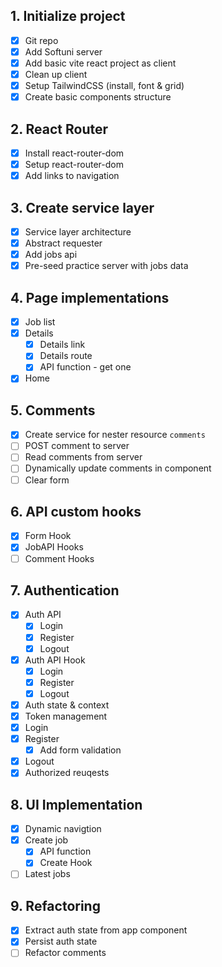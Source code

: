 ## 1. Initialize project
- [x] Git repo
- [x] Add Softuni server
- [x] Add basic vite react project as client
- [x] Clean up client
- [x] Setup TailwindCSS (install, font & grid)
- [x] Create basic components structure

## 2. React Router
- [x] Install react-router-dom
- [x] Setup react-router-dom
- [x] Add links to navigation

## 3. Create service layer
- [x] Service layer architecture
- [x] Abstract requester
- [x] Add jobs api
- [x] Pre-seed practice server with jobs data

## 4. Page implementations
- [x] Job list
- [x] Details
  - [x] Details link
  - [x] Details route
  - [x] API function - get one
- [x] Home

## 5. Comments
- [x] Create service for nester resource `comments`
- [ ] POST comment to server
- [ ] Read comments from server
- [ ] Dynamically update comments in component
- [ ] Clear form

## 6. API custom hooks
- [x] Form Hook
- [x] JobAPI Hooks
- [ ] Comment Hooks

## 7. Authentication
- [x] Auth API
  - [x] Login
  - [x] Register
  - [x] Logout
- [x] Auth API Hook
  - [x] Login
  - [x] Register
  - [x] Logout
- [x] Auth state & context
- [x] Token management
- [x] Login
- [x] Register
  - [x] Add form validation
- [x] Logout
- [x] Authorized reuqests

## 8. UI Implementation
- [x] Dynamic navigtion
- [x] Create job
  - [x] API function
  - [x] Create Hook
- [ ] Latest jobs

## 9. Refactoring
- [x] Extract auth state from app component
- [x] Persist auth state
- [ ] Refactor comments